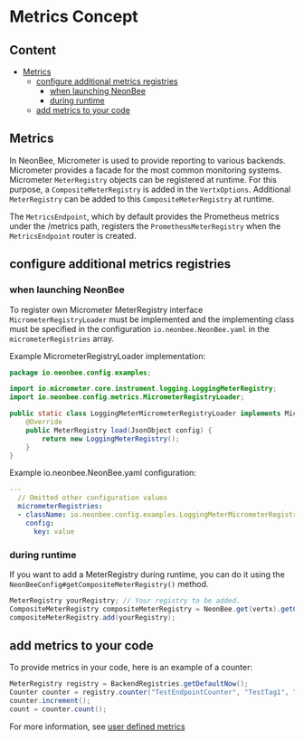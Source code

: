 # Metrics Concept

## Content

- [Metrics](#Metrics)
  - [configure additional metrics registries](#configure-additional-metrics-registries)
    - [when launching NeonBee](#when-launching-NeonBee)
    - [during runtime](#during-runtime)
  - [add metrics to your code](#add-metrics-to-your-code)


## Metrics
In NeonBee, Micrometer is used to provide reporting to various backends. Micrometer provides a facade for the most
common monitoring systems.
Micrometer `MeterRegistry` objects can be registered at runtime. For this purpose, a `CompositeMeterRegistry` is added in
the `VertxOptions`. Additional `MeterRegistry` can be added to this `CompositeMeterRegistry` at runtime.

The `MetricsEndpoint`, which by default provides the Prometheus metrics under the /metrics path, registers the
`PrometheusMeterRegistry` when the `MetricsEndpoint` router is created.

## configure additional metrics registries
### when launching NeonBee
To register own Micrometer MeterRegistry interface `MicrometerRegistryLoader` must be implemented
and the implementing class must be specified in the configuration `io.neonbee.NeonBee.yaml` in the `micrometerRegistries`
array.

Example MicrometerRegistryLoader implementation:
```java
package io.neonbee.config.examples;

import io.micrometer.core.instrument.logging.LoggingMeterRegistry;
import io.neonbee.config.metrics.MicrometerRegistryLoader;

public static class LoggingMeterMicrometerRegistryLoader implements MicrometerRegistryLoader {
    @Override
    public MeterRegistry load(JsonObject config) {
        return new LoggingMeterRegistry();
    }
}
```

Example io.neonbee.NeonBee.yaml configuration:
```yaml
---
  // Omitted other configuration values
  micrometerRegistries:
  - className: io.neonbee.config.examples.LoggingMeterMicrometerRegistryLoader
    config:
      key: value
```

### during runtime
If you want to add a MeterRegistry during runtime, you can do it using the `NeonBeeConfig#getCompositeMeterRegistry()`
method.

```java
MeterRegistry yourRegistry; // Your registry to be added.
CompositeMeterRegistry compositeMeterRegistry = NeonBee.get(vertx).getConfig().getCompositeMeterRegistry();
compositeMeterRegistry.add(yourRegistry);
```
## add metrics to your code

To provide metrics in your code, here is an example of a counter:
```java
MeterRegistry registry = BackendRegistries.getDefaultNow();
Counter counter = registry.counter("TestEndpointCounter", "TestTag1", "TestValue");
counter.increment();
count = counter.count();
```
For more information, see [user defined metrics](https://vertx.io/docs/vertx-micrometer-metrics/java/#_user_defined_metrics)
